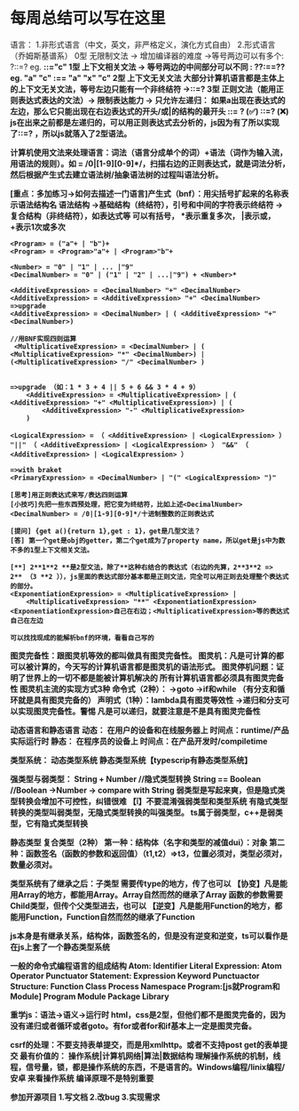 # 每周总结可以写在这里
语言：
1.非形式语言（中文，英文，非严格定义，演化方式自由）
2.形式语言（乔姆斯基谱系）
  0型 无限制文法 -> 增加编译器的难度 ->等号两边可以有多个: ?::=? eg. <a><b> ::="c"
  1型 上下文相关文法 -> 等号两边的中间部分可以不同 : ?<a>?:==?<b>? eg. "a" <b> "c" :== "a" "x" "c"
  2型 上下文无关文法 大部分计算机语言都是主体上的上下文无关文法，等号左边只能有一个非终结符 -><a>::=?
  3型 正则文法（能用正则表达式表达的文法）-> 限制表达能力 -> 只允许左递归： 如果a出现在表达式的左边，那么它只能出现在右边表达式的开头/或|的结构的最开头
    <a>::= <a> ? (✅) <a>::=?<a> (❌)
  js在**出来之前都是左递归的，可以用正则表达式去分析的，js因为有了**所以实现了<a>::=?<a> ，所以js就落入了2型语法。

  计算机使用文法来处理语言：词法（语言分成单个的词）+语法（词作为输入流，用语法的规则）。如<DecimalNumber> = /0|[1-9][0-9]*/，扫描右边的正则表达式，就是词法分析，然后根据产生式去建立语法树/抽象语法树的过程叫语法分析。

  [重点：多加练习->如何去描述一门语言]产生式（bnf）：用尖括号扩起来的名称表示语法结构名
    语法结构 ->基础结构（终结符），引号和中间的字符表示终结符
          ->复合结构（非终结符），如表达式等
    可以有括号，
    *表示重复多次，
    |表示或，
    +表示1次或多次

    <Program> = ("a"+ | "b")+ 
    <Program> = <Program>"a"+ | <Program>"b"+

    <Number> = "0" | "1" | ... |"9"
    <DecimalNumber> = "0" | ("1" | "2" | ...|"9") + <Number>*

    <AdditiveExpression> = <DecimalNumber> "+" <DecimalNumber>
    <AdditiveExpression> = <AdditiveExpression> "+" <DecimalNumber>
    =>upgrade
    <AdditiveExpression> = <DecimalNumber> | ( <AdditiveExpression> "+" <DecimalNumber>)

    //用BNF实现四则运算
     <MultiplicativeExpression> = <DecimalNumber> | ( <MultiplicativeExpression> "*" <DecimalNumber>) | (<MultiplicativeExpression> "/" <DecimalNumber> )
     

    =>upgrade （如：1 * 3 + 4 || 5 + 6 && 3 * 4 + 9）
        <AdditiveExpression> = <MultiplicativeExpression> | ( <AdditiveExpression> "+" <MultiplicativeExpression>) | (
            <AdditiveExpression> "-" <MultiplicativeExpression>
        )

    <LogicalExpression> = （ <AdditiveExpression> | <LogicalExpression> ） "||" （ <AdditiveExpression> | <LogicalExpression> ） "&&" （ <AdditiveExpression> | <LogicalExpression> ）

    =>with braket
    <PrimaryExpression> = <DecimalNumber> | "(" <LogicalExpression> ")"
    
    [思考]用正则表达式来写/表达四则运算
    [小技巧]先把一些东西预处理，把它变为终结符，比如上述<DecimalNumber>
    <DecimalNumber> = /0|[1-9][0-9]*/十进制整数的正则表达式

    [提问] {get a(){return 1},get : 1}，get是几型文法？
    [答] 第一个get是obj的getter，第二个get成为了property name，所以get是js中为数不多的1型上下文相关文法。

    [**] 2**1**2 **是2型文法，除了**这种右结合的表达式（右边的先算，2**3**2 =>  2** （3 **2 ）），js里面的表达式部分基本都是正则文法，完全可以用正则去处理整个表达式的部分。
    <ExponentiationExpression> = <MultiplicativeExpression> | 
        <MultiplicativeExpression> "**" <ExponentiationExpression>
    <ExponentiationExpression>自己在右边；<MultiplicativeExpression>等的表达式自己在左边

    可以找找现成的能解析bnf的环境，看看自己写的


图灵完备性：跟图灵机等效的都叫做具有图灵完备性。
图灵机：凡是可计算的都可以被计算的，今天写的计算机语言都是图灵机的语法形式。
图灵停机问题：证明了世界上的一切不都是能被计算机解决的
所有计算机语言都必须具有图灵完备性
图灵机主流的实现方式3种
    命令式（2种）：
            ->goto
            ->if和while （有分支和循环就是具有图灵完备的）
    声明式（1种）：lambda具有图灵等效性
             ->递归和分支可以实现图灵完备性。警惕 凡是可以递归，就要注意是不是具有图灵完备性

动态语言和静态语言
    动态：
        在用户的设备和在线服务器上
        时间点：runtime/产品实际运行时
    静态：
        在程序员的设备上
        时间点：在产品开发时/compiletime

类型系统：
    动态类型系统
    静态类型系统【typescrip有静态类型系统】

强类型与弱类型：
    String + Number //隐式类型转换
    String == Boolean //Boolean ->Number -> compare with String
    弱类型是写起来爽，但是隐式类型转换会增加不可控性，纠错很难
【❕】不要混淆强弱类型和类型系统
    有隐式类型转换的类型叫弱类型，无隐式类型转换的叫强类型。
    ts属于弱类型，c++是弱类型，它有隐式类型转换

静态类型
    复合类型（2种）
        第一种：结构体（名字和类型的减值dui）：对象
        第二种：函数签名（函数的参数和返回值）（t1,t2）=>t3，位置必须对，类型必须对，数量必须对。

类型系统有了继承之后：子类型
    需要传type<Parent>的地方，传了<Children>也可以
    【协变】凡是能用Array<Parent>的地方，都能用Array<Child>。Array<Child>自然而然的继承了Array<Parent>
    函数的参数需要Child类型，但传个父类型进去，也可以
    【逆变】凡是能用Function<Child>的地方，都能用Function<Parent>，Function<Parent>自然而然的继承了Function<Child>

js本身是有继承关系，结构体，函数签名的，但是没有逆变和逆变，ts可以看作是在js上套了一个静态类型系统

一般的命令式编程语言的组成结构
    Atom:
        Identifier
        Literal
    Expression:
        Atom
        Operator
        Punctuator
    Statement:
        Expression
        Keyword
        Punctuactor
    Structure:
        Function
        Class
        Process
        Namespace
    Program:[js就Program和Module]
        Program
        Module
        Package
        Library

重学js：语法->语义->运行时
html，css是2型，但他们都不是图灵完备的，因为没有递归或者循环或者goto。有for或者for和if基本上一定是图灵完备。

csrf的处理：不要支持表单提交，而是用xmlhttp。或者不支持post get的表单提交
最有价值的：
操作系统|计算机网络|算法|数据结构
理解操作系统的机制，线程，信号量，锁，都是操作系统的东西，不是语言的。Windows编程/linix编程/安卓 来看操作系统
编译原理不是特别重要


参加开源项目
1.写文档
2.改bug
3.实现需求